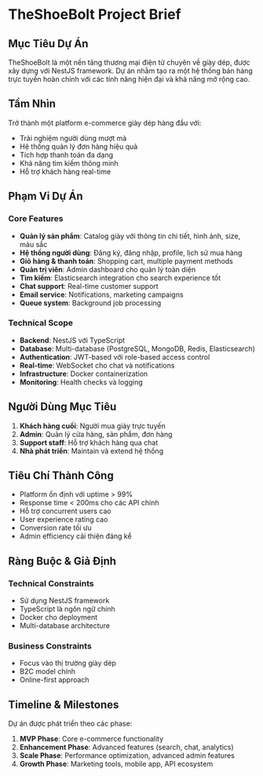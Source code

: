 # TheShoeBolt Project Brief

## Mục Tiêu Dự Án

TheShoeBolt là một nền tảng thương mại điện tử chuyên về giày dép, được xây dựng với NestJS framework. Dự án nhằm tạo ra một hệ thống bán hàng trực tuyến hoàn chỉnh với các tính năng hiện đại và khả năng mở rộng cao.

## Tầm Nhìn

Trở thành một platform e-commerce giày dép hàng đầu với:
- Trải nghiệm người dùng mượt mà
- Hệ thống quản lý đơn hàng hiệu quả
- Tích hợp thanh toán đa dạng
- Khả năng tìm kiếm thông minh
- Hỗ trợ khách hàng real-time

## Phạm Vi Dự Án

### Core Features
- **Quản lý sản phẩm**: Catalog giày với thông tin chi tiết, hình ảnh, size, màu sắc
- **Hệ thống người dùng**: Đăng ký, đăng nhập, profile, lịch sử mua hàng
- **Giỏ hàng & thanh toán**: Shopping cart, multiple payment methods
- **Quản trị viên**: Admin dashboard cho quản lý toàn diện
- **Tìm kiếm**: Elasticsearch integration cho search experience tốt
- **Chat support**: Real-time customer support
- **Email service**: Notifications, marketing campaigns
- **Queue system**: Background job processing

### Technical Scope
- **Backend**: NestJS với TypeScript
- **Database**: Multi-database (PostgreSQL, MongoDB, Redis, Elasticsearch)
- **Authentication**: JWT-based với role-based access control
- **Real-time**: WebSocket cho chat và notifications
- **Infrastructure**: Docker containerization
- **Monitoring**: Health checks và logging

## Người Dùng Mục Tiêu

1. **Khách hàng cuối**: Người mua giày trực tuyến
2. **Admin**: Quản lý cửa hàng, sản phẩm, đơn hàng
3. **Support staff**: Hỗ trợ khách hàng qua chat
4. **Nhà phát triển**: Maintain và extend hệ thống

## Tiêu Chí Thành Công

- Platform ổn định với uptime > 99%
- Response time < 200ms cho các API chính
- Hỗ trợ concurrent users cao
- User experience rating cao
- Conversion rate tối ưu
- Admin efficiency cải thiện đáng kể

## Ràng Buộc & Giả Định

### Technical Constraints
- Sử dụng NestJS framework
- TypeScript là ngôn ngữ chính
- Docker cho deployment
- Multi-database architecture

### Business Constraints
- Focus vào thị trường giày dép
- B2C model chính
- Online-first approach

## Timeline & Milestones

Dự án được phát triển theo các phase:
1. **MVP Phase**: Core e-commerce functionality
2. **Enhancement Phase**: Advanced features (search, chat, analytics)
3. **Scale Phase**: Performance optimization, advanced admin features
4. **Growth Phase**: Marketing tools, mobile app, API ecosystem